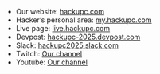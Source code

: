 - Our website: [hackupc.com](https://hackupc.com/)
- Hacker’s personal area: [my.hackupc.com](https://my.hackupc.com)
- Live page: [live.hackupc.com](https://live.hackupc.com)
- Devpost: [hackupc-2025.devpost.com](https://hackupc-2025.devpost.com/)
- Slack: [hackupc2025.slack.com](https://hackupc2025.slack.com)
- Twitch: [Our channel](https://www.twitch.tv/hackersupc)
- Youtube: [Our channel](https://www.youtube.com/c/HackersUPC)
